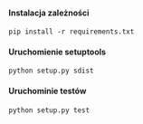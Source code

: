 #### Instalacja zależności

    pip install -r requirements.txt
    
    
#### Uruchomienie setuptools


    python setup.py sdist
    

#### Uruchominie testów

    python setup.py test